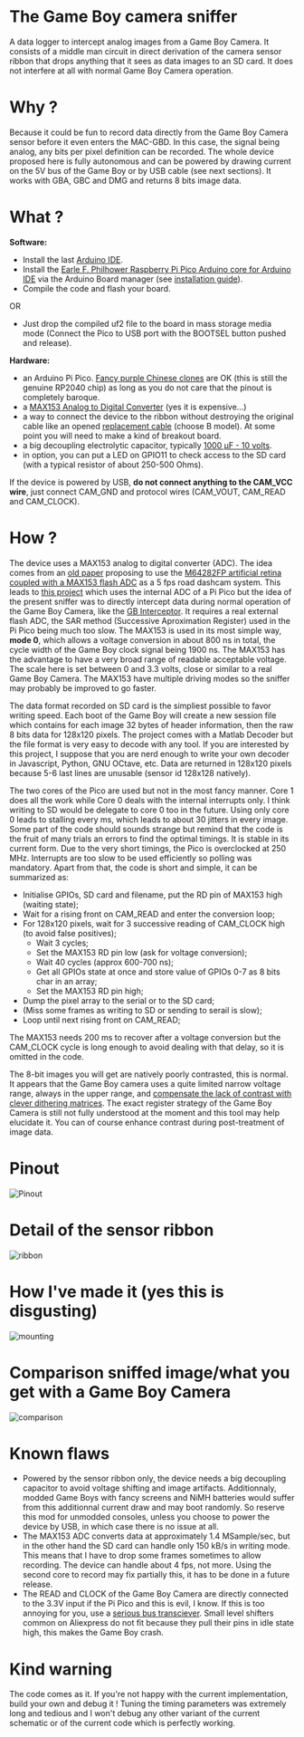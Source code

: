 # The Game Boy camera sniffer
A data logger to intercept analog images from a Game Boy Camera. It consists of a middle man circuit in direct derivation of the camera sensor ribbon that drops anything that it sees as data images to an SD card. It does not interfere at all with normal Game Boy Camera operation.

# Why ?
Because it could be fun to record data directly from the Game Boy Camera sensor before it even enters the MAC-GBD. In this case, the signal being analog, any bits per pixel definition can be recorded. The whole device proposed here is fully autonomous and can be powered by drawing current on the 5V bus of the Game Boy or by USB cable (see next sections). It works with GBA, GBC and DMG and returns 8 bits image data.

# What ?
**Software:**
- Install the last [Arduino IDE](https://www.arduino.cc/en/software).
- Install the [Earle F. Philhower Raspberry Pi Pico Arduino core for Arduino IDE](https://github.com/earlephilhower/arduino-pico) via the Arduino Board manager (see [installation guide](https://github.com/earlephilhower/arduino-pico#installing-via-arduino-boards-manager)).
- Compile the code and flash your board.

OR

- Just drop the compiled uf2 file to the board in mass storage media mode (Connect the Pico to USB port with the BOOTSEL button pushed and release).

**Hardware:**
- an Arduino Pi Pico. [Fancy purple Chinese clones](https://fr.aliexpress.com/item/1005003928558306.html) are OK (this is still the genuine RP2040 chip) as long as you do not care that the pinout is completely baroque.
- a [MAX153 Analog to Digital Converter](https://fr.aliexpress.com/item/1005005084589973.html) (yes it is expensive...)
- a way to connect the device to the ribbon without destroying the original cable like an opened [replacement cable](https://www.digikey.com/en/products/base-product/jst-sales-america-inc/455/A09ZR09Z/588181) (choose B model). At some point you will need to make a kind of breakout board.
- a big decoupling electrolytic capacitor, typically [1000 µF - 10 volts](https://fr.aliexpress.com/item/1005002958594141.html).
- in option, you can put a LED on GPIO11 to check access to the SD card (with a typical resistor of about 250-500 Ohms).

If the device is powered by USB, **do not connect anything to the CAM_VCC wire**, just connect CAM_GND and protocol wires (CAM_VOUT, CAM_READ and CAM_CLOCK).

# How ?
The device uses a MAX153 analog to digital converter (ADC). The idea comes from an [old paper](https://github.com/Raphael-Boichot/Game-Boy-camera-sniffer/blob/main/Bibliography/Yerazunis%20(1999)%20An%20Inexpensive%2C%20All%20Solid-state%20Video%20and%20Data%20Recorder%20for%20Accident%20Reconstruction.pdf) proposing to use the [M64282FP artificial retina coupled with a MAX153 flash ADC](https://github.com/Raphael-Boichot/Game-Boy-camera-sniffer/blob/main/Bibliography/Mitsubishi%20Integrated%20Circuit%20M64282FP%20Image%20Sensor.pdf) as a 5 fps road dashcam system. This leads to [this project](https://github.com/Raphael-Boichot/Mitsubishi-M64282FP-dashcam) which uses the internal ADC of a Pi Pico but the idea of the present sniffer was to directly intercept data during normal operation of the Game Boy Camera, like the [GB Interceptor](https://github.com/Staacks/gbinterceptor). It requires a real external flash ADC, the SAR method (Successive Aproximation Register) used in the Pi Pico being much too slow. The MAX153 is used in its most simple way, **mode 0**, which allows a voltage conversion in about 800 ns in total, the cycle width of the Game Boy clock signal being 1900 ns. The MAX153 has the advantage to have a very broad range of readable acceptable voltage. The scale here is set between 0 and 3.3 volts, close or similar to a real Game Boy Camera. The MAX153 have multiple driving modes so the sniffer may probably be improved to go faster.

The data format recorded on SD card is the simpliest possible to favor writing speed. Each boot of the Game Boy will create a new session file which contains for each image 32 bytes of header information, then the raw 8 bits data for 128x120 pixels. The project comes with a Matlab Decoder but the file format is very easy to decode with any tool. If you are interested by this project, I suppose that you are nerd enough to write your own decoder in Javascript, Python, GNU OCtave, etc. Data are returned in 128x120 pixels because 5-6 last lines are unusable (sensor id 128x128 natively).

The two cores of the Pico are used but not in the most fancy manner. Core 1 does all the work while Core 0 deals with the internal interrupts only. I think writing to SD would be delegate to core 0 too in the future. Using only core 0 leads to stalling every ms, which leads to about 30 jitters in every image. Some part of the code should sounds strange but remind that the code is the fruit of many trials an errors to find the optimal timings. It is stable in its current form. Due to the very short timings, the Pico is overclocked at 250 MHz. Interrupts are too slow to be used efficiently so polling was mandatory. Apart from that, the code is short and simple, it can be summarized as:
- Initialise GPIOs, SD card and filename, put the RD pin of MAX153 high (waiting state);
- Wait for a rising front on CAM_READ and enter the conversion loop;
- For 128x120 pixels, wait for 3 successive reading of CAM_CLOCK high (to avoid false positives);
  - Wait 3 cycles;
  - Set the MAX153 RD pin low (ask for voltage conversion);
  - Wait 40 cycles (approx 600-700 ns);
  - Get all GPIOs state at once and store value of GPIOs 0-7 as 8 bits char in an array;
  - Set the MAX153 RD pin high;
- Dump the pixel array to the serial or to the SD card;
- (Miss some frames as writing to SD or sending to serail is slow);
- Loop until next rising front on CAM_READ;

The MAX153 needs 200 ms to recover after a voltage conversion but the CAM_CLOCK cycle is long enough to avoid dealing with that delay, so it is omitted in the code.

The 8-bit images you will get are natively poorly contrasted, this is normal. It appears that the Game Boy camera uses a quite limited narrow voltage range, always in the upper range, and [compensate the lack of contrast with clever dithering matrices](https://github.com/HerrZatacke/dither-pattern-gen). The exact register strategy of the Game Boy Camera is still not fully understood at the moment and this tool may help elucidate it. You can of course enhance contrast during post-treatment of image data.

# Pinout
![Pinout](https://github.com/Raphael-Boichot/Game-Boy-camera-sniffer/blob/main/Bibliography/pinout.png)

# Detail of the sensor ribbon
![ribbon](https://github.com/Raphael-Boichot/Game-Boy-camera-sniffer/blob/main/Bibliography/pinout2.png)

# How I've made it (yes this is disgusting)
![mounting](https://github.com/Raphael-Boichot/Game-Boy-camera-sniffer/blob/main/Bibliography/device.png)

# Comparison sniffed image/what you get with a Game Boy Camera
![comparison](https://github.com/Raphael-Boichot/Game-Boy-camera-sniffer/blob/main/Bibliography/test.gif)

# Known flaws
- Powered by the sensor ribbon only, the device needs a big decoupling capacitor to avoid voltage shifting and image artifacts. Additionnaly, modded Game Boys with fancy screens and NiMH batteries would suffer from this additionnal current draw and may boot randomly. So reserve this mod for unmodded consoles, unless you choose to power the device by USB, in which case there is no issue at all.
- The MAX153 ADC converts data at approximately 1.4 MSample/sec, but in the other hand the SD card can handle only 150 kB/s in writing mode. This means that I have to drop some frames sometimes to allow recording. The device can handle about 4 fps, not more. Using the second core to record may fix partially this, it has to be done in a future release.
- The READ and CLOCK of the Game Boy Camera are directly connected to the 3.3V input if the Pi Pico and this is evil, I know. If this is too annoying for you, use a [serious bus transciever](https://www.ti.com/lit/ds/symlink/sn74lvc4245a.pdf). Small level shifters common on Aliexpress do not fit because they pull their pins in idle state high, this makes the Game Boy crash.

# Kind warning
The code comes as it. If you're not happy with the current implementation, build your own and debug it ! Tuning the timing parameters was extremely long and tedious and I won't debug any other variant of the current schematic or of the current code which is perfectly working.
